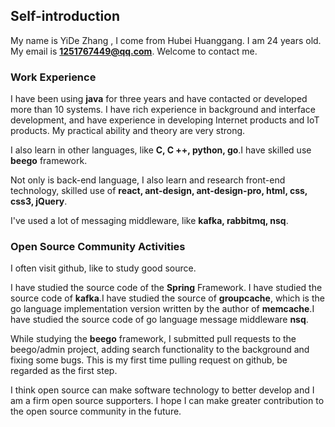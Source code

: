 ## Self-introduction

My name is YiDe  Zhang , I come from Hubei Huanggang. I am 24 years old. My email is **1251767449@qq.com**. Welcome to contact me.

### Work Experience

I have been using **java** for three years and have contacted or developed more than 10 systems. I have rich experience in background and interface development, and have experience in developing Internet products and IoT products. My practical ability and theory are very strong.

I also learn in other languages, like **C, C ++, python, go**.I have skilled use **beego** framework.

Not only is back-end language, I also learn and research front-end technology, skilled use of **react, ant-design, ant-design-pro, html, css, css3, jQuery**.

I've used a lot of messaging middleware, like **kafka, rabbitmq, nsq**.

### Open Source Community Activities

I often visit github, like to study good source.

I have studied the source code of the **Spring** Framework. I have studied the source code of **kafka**.I have studied the source of **groupcache**, which is the go language implementation version written by the author of **memcache**.I have studied the source code of go language message middleware **nsq**.

While studying the **beego** framework, I submitted pull requests to the beego/admin project, adding search functionality to the background and fixing some bugs. This is my first time pulling request on github, be regarded as the first step.

I think open source can make software technology to better develop and I am a firm open source supporters. I hope I can make greater contribution to the open source community in the future.


